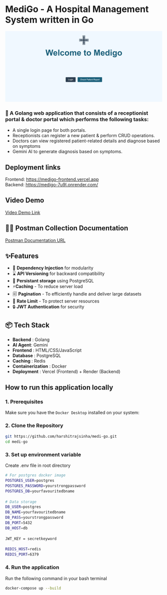 # MediGo - A Hospital Management System written in Go

![frontend](./frontend.png)

### 🚀 A Golang web application that consists of a receptionist portal & doctor portal which performs the following tasks:

- A single login page for both portals.
- Receptionists can register a new patient & perform CRUD operations.
- Doctors can view registered patient-related details and diagnose based on symptoms
- Gemini AI to generate diagnosis based on symptoms.

## Deployment links

Frontend: https://medigo-frontend.vercel.app \
Backend: https://medigo-7u9l.onrender.com/

## Video Demo

[Video Demo Link](https://riverside.fm/shared/exported-clip/97910da3b8c897d91dde)

## 👨‍🚀 Postman Collection Documentation

[Postman Documentation URL](https://documenter.getpostman.com/view/40689865/2sB34kDdn6)

## ✨Features

- 🔗 **Dependency Injection** for modularity
- ⌛ **API Versioning** for backward compatibility
- 💾 **Persistant storage** using PostgreSQL
- ⚡**Caching** - To reduce server load
- 🗐 **Pagination** - To efficiently handle and deliver large datasets
- 🚧 **Rate Limit** - To protect server resources
- 🔒 **JWT Authentication** for security

## 📦 Tech Stack

- **Backend** : Golang
- **AI Agent**: Gemini
- **Frontend** : HTML/CSS/JavaScript
- **Database** : PostgreSQL
- **Caching** : Redis
- **Containerization** : Docker
- **Deployment** : Vercel (Frontend) + Render (Backend)

## How to run this application locally

### 1. Prerequisites

Make sure you have the `Docker Desktop` installed on your system:

### 2. Clone the Repository

```bash
git https://github.com/harshitrajsinha/medi-go.git
cd medi-go
```

### 3. Set up environment variable

Create .env file in root directory

```bash
# For postgres docker image
POSTGRES_USER=postgres
POSTGRES_PASSWORD=yourstrongpassword
POSTGRES_DB=yourfavouritedbname

# Data storage
DB_USER=postgres
DB_NAME=yourfavouritedbname
DB_PASS=yourstrongpassword
DB_PORT=5432
DB_HOST=db

JWT_KEY = secretkeyword

REDIS_HOST=redis
REDIS_PORT=6379
```

### 4. Run the application

Run the following command in your bash terminal

```bash
docker-compose up --build
```
